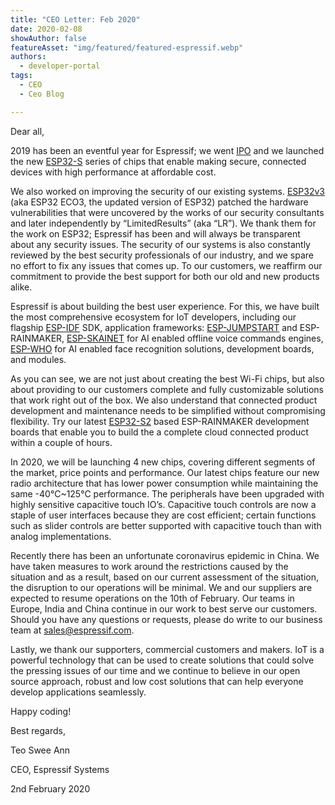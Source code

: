 ```yaml
---
title: "CEO Letter: Feb 2020"
date: 2020-02-08
showAuthor: false
featureAsset: "img/featured/featured-espressif.webp"
authors:
  - developer-portal
tags:
  - CEO
  - Ceo Blog

---
```

Dear all,

2019 has been an eventful year for Espressif; we went [IPO](https://www.espressif.com/en/news/Espressif_IPO) and we launched the new [ESP32-S](https://www.espressif.com/en/products/hardware/socs) series of chips that enable making secure, connected devices with high performance at affordable cost.

We also worked on improving the security of our existing systems. [ESP32v3](https://www.espressif.com/en/news/ESP32_FIA_Analysis) (aka ESP32 ECO3, the updated version of ESP32) patched the hardware vulnerabilities that were uncovered by the works of our security consultants and later independently by “LimitedResults” (aka “LR”). We thank them for the work on ESP32; Espressif has been and will always be transparent about any security issues. The security of our systems is also constantly reviewed by the best security professionals of our industry, and we spare no effort to fix any issues that comes up. To our customers, we reaffirm our commitment to provide the best support for both our old and new products alike.

Espressif is about building the best user experience. For this, we have built the most comprehensive ecosystem for IoT developers, including our flagship [ESP-IDF](https://docs.espressif.com/projects/esp-idf/en/latest/index.html) SDK, application frameworks: [ESP-JUMPSTART](https://docs.espressif.com/projects/esp-jumpstart/en/latest/introduction.html) and ESP-RAINMAKER, [ESP-SKAINET](https://www.espressif.com/en/products/software/esp-skainet/overview) for AI enabled offline voice commands engines, [ESP-WHO](https://github.com/espressif/esp-who) for AI enabled face recognition solutions, development boards, and modules.

As you can see, we are not just about creating the best Wi-Fi chips, but also about providing to our customers complete and fully customizable solutions that work right out of the box. We also understand that connected product development and maintenance needs to be simplified without compromising flexibility. Try our latest [ESP32-S2](https://www.espressif.com/sites/default/files/documentation/esp32-s2_datasheet_en.pdf) based ESP-RAINMAKER development boards that enable you to build the a complete cloud connected product within a couple of hours.

In 2020, we will be launching 4 new chips, covering different segments of the market, price points and performance. Our latest chips feature our new radio architecture that has lower power consumption while maintaining the same -40°C~125°C performance. The peripherals have been upgraded with highly sensitive capacitive touch IO’s. Capacitive touch controls are now a staple of user interfaces because they are cost efficient; certain functions such as slider controls are better supported with capacitive touch than with analog implementations.

Recently there has been an unfortunate coronavirus epidemic in China. We have taken measures to work around the restrictions caused by the situation and as a result, based on our current assessment of the situation, the disruption to our operations will be minimal. We and our suppliers are expected to resume operations on the 10th of February. Our teams in Europe, India and China continue in our work to best serve our customers. Should you have any questions or requests, please do write to our business team at [sales@espressif.com](mailto:sales@espressif.com).

Lastly, we thank our supporters, commercial customers and makers. IoT is a powerful technology that can be used to create solutions that could solve the pressing issues of our time and we continue to believe in our open source approach, robust and low cost solutions that can help everyone develop applications seamlessly.

Happy coding!

Best regards,

Teo Swee Ann

CEO, Espressif Systems

2nd February 2020
